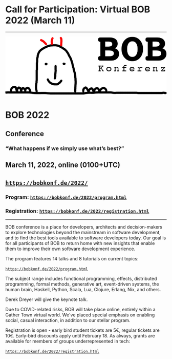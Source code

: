---
---

<head><meta charset="utf-8"></head>

# Call for Participation: Virtual BOB 2022 (March 11)

<hr/>

![BOB Logo](/images/bob_head.png)

# BOB 2022

## Conference

### “What happens if we simply use what’s best?”

## March 11, 2022, online (0100+UTC)

## [`https://bobkonf.de/2022/`](https://bobkonf.de/2022/)

### Program: [`https://bobkonf.de/2022/program.html`](https://bobkonf.de/2022/program.html)

### Registration: [`https://bobkonf.de/2022/registration.html`](https://bobkonf.de/2022/registration.html)

<hr/>

BOB conference is a place for developers, architects and decision-makers
to explore technologies beyond the mainstream in software development,
and to find the best tools available to software developers today. Our
goal is for all participants of BOB to return home with new insights
that enable them to improve their own software development
experience.

The program features 14 talks and 8 tutorials on current topics:

[`https://bobkonf.de/2022/program.html`](https://bobkonf.de/2022/program.html)

The subject range includes functional programming, effects,
distributed programming, formal methods, generative art, event-driven
systems, the human brain, Haskell, Python, Scala, Lua, Clojure,
Erlang, Nix, and others.

Derek Dreyer will give the keynote talk.

Due to COVID-related risks, BOB will take place online, entirely
within a Gather Town virtual world.  We've placed special emphasis on
enabling social, casual interaction, in addition to our stellar
program.

Registration is open - early bird  student tickets are 5€, regular
tickets are 10€.  Early-bird discounts apply until February 18.  As
always, grants are available for members of groups underrepresented in
tech:

[`https://bobkonf.de/2022/registration.html`](https://bobkonf.de/2022/registration.html)

